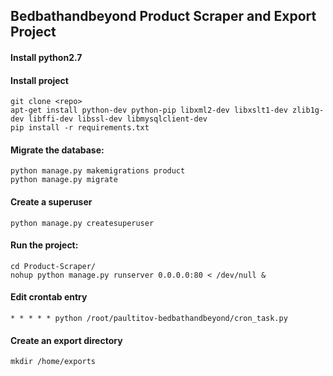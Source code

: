 ## Bedbathandbeyond Product Scraper and Export Project

#### Install python2.7
#### Install project
	git clone <repo>
	apt-get install python-dev python-pip libxml2-dev libxslt1-dev zlib1g-dev libffi-dev libssl-dev libmysqlclient-dev
	pip install -r requirements.txt

#### Migrate the database:
	python manage.py makemigrations product
	python manage.py migrate

#### Create a superuser
	python manage.py createsuperuser

#### Run the project:
	cd Product-Scraper/
	nohup python manage.py runserver 0.0.0.0:80 < /dev/null &

#### Edit crontab entry
	* * * * * python /root/paultitov-bedbathandbeyond/cron_task.py

#### Create an export directory    
    mkdir /home/exports
    
